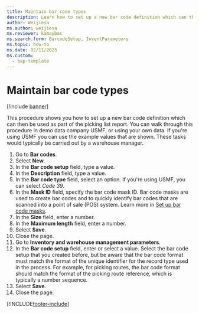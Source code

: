 ```yaml
---
title: Maintain bar code types
description: Learn how to set up a new bar code definition which can then be used as part of the picking list report, including a step-by-step process. 
author: Weijiesa
ms.author: weijiesa
ms.reviewer: kamaybac
ms.search.form: BarcodeSetup, InventParameters
ms.topic: how-to
ms.date: 02/11/2025
ms.custom: 
  - bap-template
---
```


# Maintain bar code types

[!include [banner](../../includes/banner.md)]

This procedure shows you how to set up a new bar code definition which can then be used as part of the picking list report. You can walk through this procedure in demo data company USMF, or using your own data. If you're using USMF you can use the example values that are shown. These tasks would typically be carried out by a warehouse manager.

1. Go to **Bar codes**.
1. Select **New**.
1. In the **Bar code setup** field, type a value.
1. In the **Description** field, type a value.
1. In the **Bar code type** field, select an option. If you're using USMF, you can select *Code 39*.
1. In the **Mask ID** field, specify the bar code mask ID. Bar code masks are used to create bar codes and to quickly identify bar codes that are scanned into a point of sale (POS) system. Learn more in [Set up bar code masks](../../../commerce/set-up-bar-code-masks.md).
1. In the **Size** field, enter a number.
1. In the **Maximum length** field, enter a number.
1. Select **Save**.
1. Close the page.
1. Go to **Inventory and warehouse management parameters**.
1. In the **Bar code setup** field, enter or select a value. Select the bar code setup that you created before, but be aware that the bar code format must match the format of the unique identifier for the record type used in the process. For example, for picking routes, the bar code format should match the format of the picking route reference, which is typically a number sequence.  
1. Select **Save**.
1. Close the page.

[!INCLUDE[footer-include](../../../includes/footer-banner.md)]
